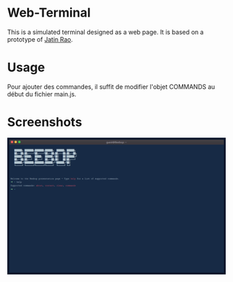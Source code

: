 # Web-Terminal
This is a simulated terminal designed as a web page. It is based on a prototype of [Jatin Rao](https://github.com/jatin2003).

# Usage
Pour ajouter des commandes, il suffit de modifier l'objet COMMANDS au début du fichier main.js.

# Screenshots

![Image](https://raw.githubusercontent.com/SimonLeclere/Web-Terminal/master/Screenshots/image.png)

